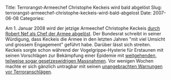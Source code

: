 Title: Terrorangst-Armeechef Christophe Keckeis wird bald abgelöst
Slug: terrorangst-armeechef-christophe-keckeis-wird-bald-abgelost
Date: 2007-06-08
Categories:

Am 1. Januar 2008 wird der jetzige Armeechef Christophe Keckeis [durch Robert Nef als Chef der Armee abgelöst](http://www.nzz.ch/2007/06/08/il/newzzF2OEG1CN-12.html). Der Bundesrat schreibt in seiner Würdigung, dass Keckeis die Armee in den letzten Jahren "mit viel Umsicht und grossem Engagement" geführt habe. Darüber lässt sich streiten. Keckeis sorgte schon während der Vogelgrippe-Hysterie für Erstaunen mit seinen Vorschlägen zur Bekämpfung einer Epidemie mit [weitgehenden, teilweise sogar gesetzeswidrigen Massnahmen](http://spinlock.ch/blog/2005/10/30/der-armee-ist-langweilig/). Vor wenigen Wochen machte er sich gänzlich untragbar mit seinen [unangebrachten Warnungen vor Terroranschlägen](http://www.drs.ch/index.cfm?gbaction=r04fulldisplay1&objectid=7AC1EBEC-98C5-40C8-B2A5A7FEEAB891F9&prg=DRS1).
